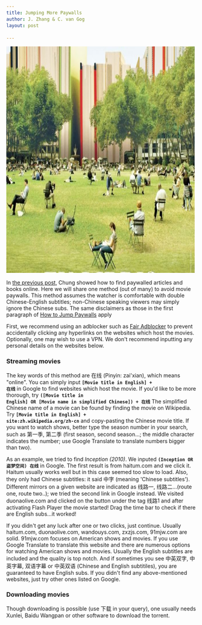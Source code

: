 ```yaml
---
title: Jumping More Paywalls
author: J. Zhang & C. van Gog
layout: post

---
```

<span class="image left"><img src="/assets/images/ex-libris.jpg"  alt="A still from Ex Libris: The New York Public Library" style="width:500px;height:600px;"></span>

In [the previous post](https://cuboids.page.link/paywalls), Chung showed how to find paywalled articles and books online. Here we will share one method (out of many) to avoid movie paywalls. This method assumes the watcher is comfortable with double Chinese-English subtitles; non-Chinese speaking viewers may simply ignore the Chinese subs. The same disclaimers as those in the first paragraph of [How to Jump Paywalls](https://cuboids.page.link/paywalls) apply

First, we recommend using an adblocker such as [Fair Adblocker](https://standsapp.org/) to prevent accidentally clicking any hyperlinks on the websites which host the movies. Optionally, one may wish to use a VPN. We don't recommend inputting any personal details on the websites below.

### Streaming movies
The key words of this method are 在线 (Pinyin: zai'xian), which means "online". You can simply input <code><strong>[Movie title in English] + 在线</strong></code> in Google to find websites which host the movie. If you'd like to be more thorough, try <code><strong>([Movie title in English] OR [Movie name in simplified Chinese]) + 在线</strong></code> The simplified Chinese name of a movie can be found by finding the movie on Wikipedia. Try <code><strong>[Movie title in English] + site:zh.wikipedia.org/zh-cn</strong></code> and copy-pasting the Chinese movie title. If you want to watch shows, better type the season number in your search, such as 第一季, 第二季 (first season, second season...; the middle character indicates the number; use Google Translate to translate numbers bigger than two).

As an example, we tried to find <cite>Inception (2010)</cite>. We inputed <code><strong>(Inception OR 盗梦空间) 在线</strong></code> in Google. The first result is from haitum.com and we click it. Haitum usually works well but in this case seemed too slow to load. Also, they only had Chinese subtitles: it said 中字 (meaning 'Chinese subtitles'). Different mirrors on a given website are indicated as 线路一, 线路二...(route one, route two..); we tried the second link in Google instead. We visited duonaolive.com and clicked on the button under the tag 线路1 and after activating Flash Player the movie started! Drag the time bar to check if there are English subs...it worked!

If you didn't get any luck after one or two clicks, just continue. Usually haitum.com, duonaolive.com, wandouys.com, zxzjs.com, 91mjw.com are solid. 91mjw.com focuses on American shows and movies. If you use Google Translate to translate this website and there are numerous options for watching American shows and movies. Usually the English subtitles are included and the quality is top notch. And if sometimes you see 中英双字, 中英字幕, 双语字幕 or 中英双语 (Chinese and English subtitiles), you are guaranteed to have English subs. If you didn't find any above-mentioned websites, just try other ones listed on Google.

### Downloading movies
Though downloading is possible (use 下载 in your query), one usually needs Xunlei, Baidu Wangpan or other software to download the torrent.  
<!--stackedit_data:
eyJoaXN0b3J5IjpbLTE3OTU5NDYxMzMsMTg4ODgxMDM4Ml19
-->